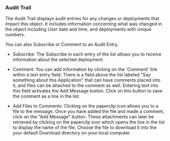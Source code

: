 ### Audit Trail

The Audit Trail displays audit entries for any changes or deployments that impact this object. It includes information concerning what was changed in the object including _User_ date and time, and deployments with unique numbers.

You can also Subscribe or Comment to an Audit Entry.

- Subscribe: The Subscribe in each entry of the list allows you to receive information about the selected deployment.

- Comment: You can add information by clicking on the 'Comment' link within a text entry field. There is a field above the list labeled "Say something about this Application" that can have comments placed into it, and files can be attached to the comment as well. Entering text into this field activates the Add Message button. Click on this button to save the comment as a line in the list.  

- Add Files to Comments: Clicking on the paperclip icon allows you to a file to the message.  Once you have added the file and made a comment, click on the "Add Message" button. These attachments can later be retrieved by clicking on the paperclip icon which opens the line in the list to display the name of the file. Choose the file to download it into the your default Download directory on your local computer. 
